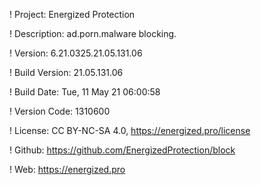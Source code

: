 ! Project: Energized Protection

! Description: ad.porn.malware blocking.

! Version: 6.21.0325.21.05.131.06

! Build Version: 21.05.131.06

! Build Date: Tue, 11 May 21 06:00:58

! Version Code: 1310600

! License: CC BY-NC-SA 4.0, https://energized.pro/license

! Github: https://github.com/EnergizedProtection/block

! Web: https://energized.pro
